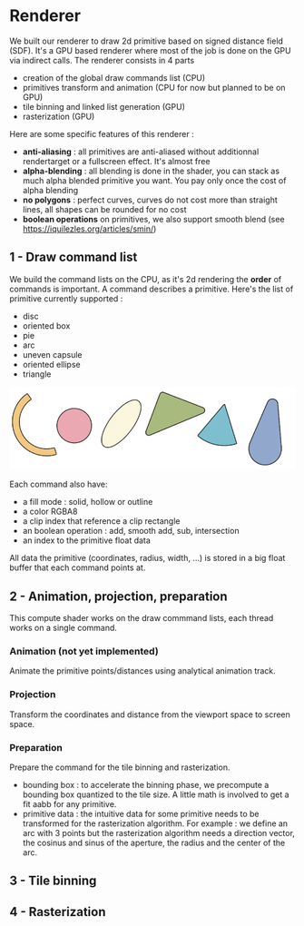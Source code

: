 # Renderer

We built our renderer to draw 2d primitive based on signed distance field (SDF). It's a GPU based renderer where most of the job is done on the GPU via indirect calls. The renderer consists in 4 parts

* creation of the global draw commands list (CPU)
* primitives transform and animation (CPU for now but planned to be on GPU)
* tile binning and linked list generation (GPU)
* rasterization (GPU)

Here are some specific features of this renderer :

* **anti-aliasing** : all primitives are anti-aliased without additionnal rendertarget or a fullscreen effect. It's almost free
* **alpha-blending** : all blending is done in the shader, you can stack as much alpha blended primitive you want. You pay only once the cost of alpha blending
* **no polygons** : perfect curves, curves do not cost more than straight lines, all shapes can be rounded for no cost
* **boolean operations** on primitives, we also support smooth blend (see https://iquilezles.org/articles/smin/)


## 1 - Draw command list

We build the command lists on the CPU, as it's 2d rendering the **order** of commands is important. A command describes a primitive. Here's the list of primitive currently supported :
* disc
* oriented box
* pie
* arc
* uneven capsule
* oriented ellipse
* triangle

![alt text](primitives.png)

Each command also have:
* a fill mode : solid, hollow or outline
* a color RGBA8
* a clip index that reference a clip rectangle
* an boolean operation : add, smooth add, sub, intersection
* an index to the primitive float data

All data the primitive (coordinates, radius, width, ...) is stored in a big float buffer that each command points at.

## 2 - Animation, projection, preparation

This compute shader works on the draw commmand lists, each thread works on a single command.

### Animation (not yet implemented)

Animate the primitive points/distances using analytical animation track.

### Projection

Transform the coordinates and distance from the viewport space to screen space.

### Preparation

Prepare the command for the tile binning and rasterization.

* bounding box : to accelerate the binning phase, we precompute a bounding box quantized to the tile size. A little math is involved to get a fit aabb for any primitive.
* primitive data : the intuitive data for some primitive needs to be transformed for the rasterization algorithm. For example : we define an arc with 3 points but the rasterization algorithm needs a direction vector, the cosinus and sinus of the aperture, the radius and the center of the arc.

## 3 - Tile binning


## 4 - Rasterization